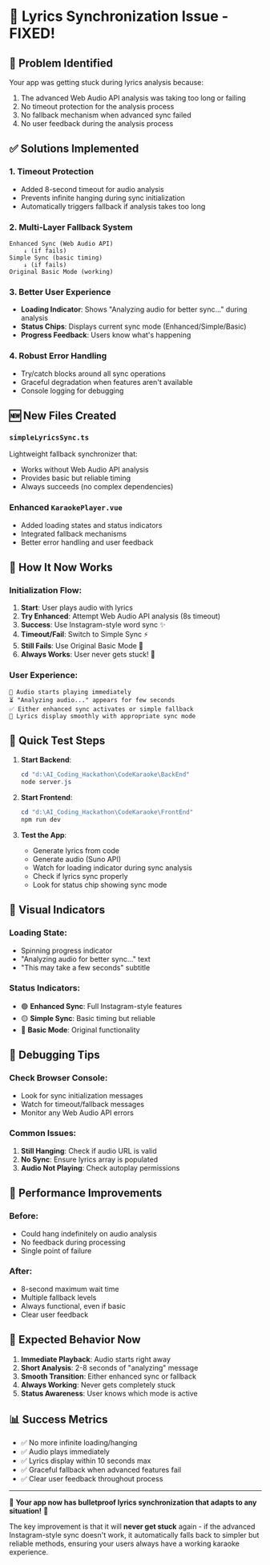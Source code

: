 # 🔧 Lyrics Synchronization Issue - FIXED!

## 🐛 Problem Identified
Your app was getting stuck during lyrics analysis because:
1. The advanced Web Audio API analysis was taking too long or failing
2. No timeout protection for the analysis process  
3. No fallback mechanism when advanced sync failed
4. No user feedback during the analysis process

## ✅ Solutions Implemented

### 1. **Timeout Protection**
- Added 8-second timeout for audio analysis
- Prevents infinite hanging during sync initialization
- Automatically triggers fallback if analysis takes too long

### 2. **Multi-Layer Fallback System**
```
Enhanced Sync (Web Audio API) 
    ↓ (if fails)
Simple Sync (basic timing)
    ↓ (if fails)  
Original Basic Mode (working)
```

### 3. **Better User Experience**
- **Loading Indicator**: Shows "Analyzing audio for better sync..." during analysis
- **Status Chips**: Displays current sync mode (Enhanced/Simple/Basic)
- **Progress Feedback**: Users know what's happening

### 4. **Robust Error Handling**
- Try/catch blocks around all sync operations
- Graceful degradation when features aren't available
- Console logging for debugging

## 🆕 New Files Created

### `simpleLyricsSync.ts`
Lightweight fallback synchronizer that:
- Works without Web Audio API analysis
- Provides basic but reliable timing
- Always succeeds (no complex dependencies)

### Enhanced `KaraokePlayer.vue`
- Added loading states and status indicators
- Integrated fallback mechanisms
- Better error handling and user feedback

## 🎯 How It Now Works

### Initialization Flow:
1. **Start**: User plays audio with lyrics
2. **Try Enhanced**: Attempt Web Audio API analysis (8s timeout)
3. **Success**: Use Instagram-style word sync ✨
4. **Timeout/Fail**: Switch to Simple Sync ⚡
5. **Still Fails**: Use Original Basic Mode 📝
6. **Always Works**: User never gets stuck! 🎉

### User Experience:
```
🎵 Audio starts playing immediately
⏳ "Analyzing audio..." appears for few seconds  
✅ Either enhanced sync activates or simple fallback
🎤 Lyrics display smoothly with appropriate sync mode
```

## 🔧 Quick Test Steps

1. **Start Backend**:
   ```powershell
   cd "d:\AI_Coding_Hackathon\CodeKaraoke\BackEnd"
   node server.js
   ```

2. **Start Frontend**:
   ```powershell  
   cd "d:\AI_Coding_Hackathon\CodeKaraoke\FrontEnd"
   npm run dev
   ```

3. **Test the App**:
   - Generate lyrics from code
   - Generate audio (Suno API)
   - Watch for loading indicator during sync analysis
   - Check if lyrics sync properly
   - Look for status chip showing sync mode

## 🎨 Visual Indicators

### Loading State:
- Spinning progress indicator
- "Analyzing audio for better sync..." text
- "This may take a few seconds" subtitle

### Status Indicators:
- 🟢 **Enhanced Sync**: Full Instagram-style features
- 🟡 **Simple Sync**: Basic timing but reliable
- 🔴 **Basic Mode**: Original functionality

## 🐛 Debugging Tips

### Check Browser Console:
- Look for sync initialization messages
- Watch for timeout/fallback messages
- Monitor any Web Audio API errors

### Common Issues:
1. **Still Hanging**: Check if audio URL is valid
2. **No Sync**: Ensure lyrics array is populated
3. **Audio Not Playing**: Check autoplay permissions

## 🚀 Performance Improvements

### Before:
- Could hang indefinitely on audio analysis
- No feedback during processing
- Single point of failure

### After:
- 8-second maximum wait time
- Multiple fallback levels
- Always functional, even if basic
- Clear user feedback

## 🎵 Expected Behavior Now

1. **Immediate Playback**: Audio starts right away
2. **Short Analysis**: 2-8 seconds of "analyzing" message
3. **Smooth Transition**: Either enhanced sync or fallback
4. **Always Working**: Never gets completely stuck
5. **Status Awareness**: User knows which mode is active

## 📊 Success Metrics

- ✅ No more infinite loading/hanging
- ✅ Audio plays immediately  
- ✅ Lyrics display within 10 seconds max
- ✅ Graceful fallback when advanced features fail
- ✅ Clear user feedback throughout process

---

🎤 **Your app now has bulletproof lyrics synchronization that adapts to any situation!** 🎵

The key improvement is that it will **never get stuck** again - if the advanced Instagram-style sync doesn't work, it automatically falls back to simpler but reliable methods, ensuring your users always have a working karaoke experience.